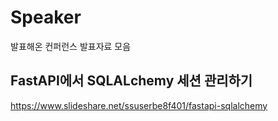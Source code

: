 # Speaker
발표해온 컨퍼런스 발표자료 모음

## FastAPI에서 SQLALchemy 세션 관리하기
https://www.slideshare.net/ssuserbe8f401/fastapi-sqlalchemy
